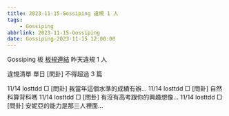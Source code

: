 ```yaml
---
title: 2023-11-15-Gossiping 違規 1 人
tags:
    - Gossiping
abbrlink: 2023-11-15-Gossiping
date: Gossiping-2023-11-15 12:00:00
---
```

Gossiping 板 [板規連結](https://www.ptt.cc/bbs/Gossiping/M.1637425085.A.07D.html)
昨天違規 1 人
<!-- more -->

違規清單
單日 [問卦] 不得超過 3 篇

11/14 losttdd □ [問卦] 我當年這個水準的成績有辦…
11/14 losttdd □ [問卦] 自然科算背科嗎
11/14 losttdd □ [問卦] 有沒有高考跟你的興趣想像…
11/14 losttdd □ [問卦] 安妮亞的能力是那三人裡面…